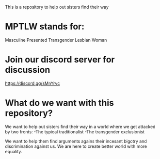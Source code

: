 This is a repository to help out sisters find their way

# MPTLW stands for:

Masculine
Presented
Transgender
Lesbian
Woman

# Join our discord server for discussion
https://discord.gg/sMnYrvc

# What do we want with this repository?
We want to help out sisters find their way in a world where we get attacked by two fronts:
-The typical traditionalist
-The transgender exclusionist

We want to help them find arguments agains their incesant bigotry and discrimination against us.
We are here to create better world with more equality.
